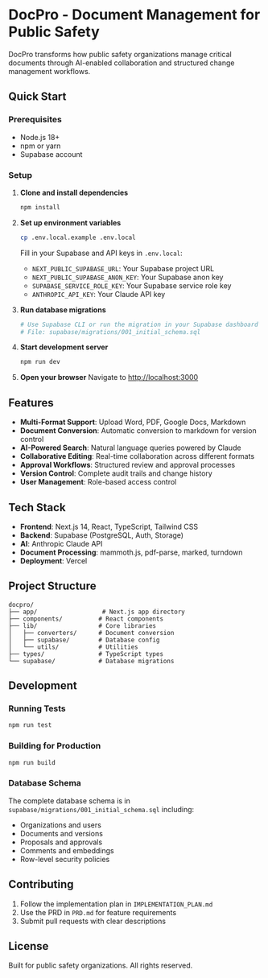 # DocPro - Document Management for Public Safety

DocPro transforms how public safety organizations manage critical documents through AI-enabled collaboration and structured change management workflows.

## Quick Start

### Prerequisites

- Node.js 18+ 
- npm or yarn
- Supabase account

### Setup

1. **Clone and install dependencies**
   ```bash
   npm install
   ```

2. **Set up environment variables**
   ```bash
   cp .env.local.example .env.local
   ```
   
   Fill in your Supabase and API keys in `.env.local`:
   - `NEXT_PUBLIC_SUPABASE_URL`: Your Supabase project URL
   - `NEXT_PUBLIC_SUPABASE_ANON_KEY`: Your Supabase anon key
   - `SUPABASE_SERVICE_ROLE_KEY`: Your Supabase service role key
   - `ANTHROPIC_API_KEY`: Your Claude API key

3. **Run database migrations**
   ```bash
   # Use Supabase CLI or run the migration in your Supabase dashboard
   # File: supabase/migrations/001_initial_schema.sql
   ```

4. **Start development server**
   ```bash
   npm run dev
   ```

5. **Open your browser**
   Navigate to [http://localhost:3000](http://localhost:3000)

## Features

- **Multi-Format Support**: Upload Word, PDF, Google Docs, Markdown
- **Document Conversion**: Automatic conversion to markdown for version control
- **AI-Powered Search**: Natural language queries powered by Claude
- **Collaborative Editing**: Real-time collaboration across different formats
- **Approval Workflows**: Structured review and approval processes
- **Version Control**: Complete audit trails and change history
- **User Management**: Role-based access control

## Tech Stack

- **Frontend**: Next.js 14, React, TypeScript, Tailwind CSS
- **Backend**: Supabase (PostgreSQL, Auth, Storage)
- **AI**: Anthropic Claude API
- **Document Processing**: mammoth.js, pdf-parse, marked, turndown
- **Deployment**: Vercel

## Project Structure

```
docpro/
├── app/                  # Next.js app directory
├── components/          # React components
├── lib/                 # Core libraries
│   ├── converters/      # Document conversion
│   ├── supabase/        # Database config
│   └── utils/           # Utilities
├── types/               # TypeScript types
└── supabase/            # Database migrations
```

## Development

### Running Tests
```bash
npm run test
```

### Building for Production
```bash
npm run build
```

### Database Schema
The complete database schema is in `supabase/migrations/001_initial_schema.sql` including:
- Organizations and users
- Documents and versions
- Proposals and approvals
- Comments and embeddings
- Row-level security policies

## Contributing

1. Follow the implementation plan in `IMPLEMENTATION_PLAN.md`
2. Use the PRD in `PRD.md` for feature requirements
3. Submit pull requests with clear descriptions

## License

Built for public safety organizations. All rights reserved.
